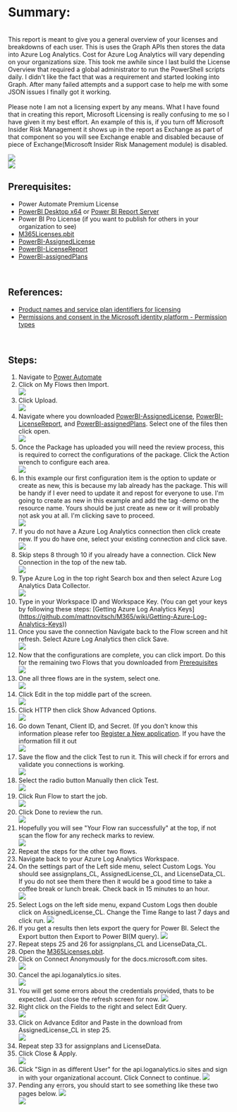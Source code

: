 # Summary:
<BR>
This report is meant to give you a general overview of your licenses and breakdowns of each user. This is uses the Graph APIs then stores the data into Azure Log Analytics. Cost for Azure Log Analytics will vary depending on your organizations size. This took me awhile since I last build the License Overview that required a global administrator to run the PowerShell scripts daily. I didn't like the fact that was a requirement and started looking into Graph. After many failed attempts and a support case to help me with some JSON issues I finally got it working.<BR>
<BR> Please note I am not a licensing expert by any means. What I have found that in creating this report, Microsoft Licensing is really confusing to me so I have given it my best effort. An example of this is, if you turn off Microsoft Insider Risk Management it shows up in the report as Exchange as part of that component so you will see Exchange enable and disabled because of piece of Exchange(Microsoft Insider Risk Management module) is disabled.

![](https://github.com/mattnovitsch/M365/blob/main/M365License/M365L30.jpg)<BR>
![](https://github.com/mattnovitsch/M365/blob/main/M365License/M365L31.jpg)

## Prerequisites: <br>

* Power Automate Premium License
* [PowerBI Desktop x64](https://www.microsoft.com/en-us/download/details.aspx?id=58494) or [Power BI Report Server](https://powerbi.microsoft.com/en-us/report-server/)
* Power BI Pro License (if you want to publish for others in your organization to see)
* [M365Licenses.pbit](https://github.com/mattnovitsch/M365/blob/main/M365License/M365Licenses.pbit)
* [PowerBI-AssignedLicense](https://github.com/mattnovitsch/M365/blob/main/PowerBI-AssignedLicense_20211011134926.zip)
* [PowerBI-LicenseReport](https://github.com/mattnovitsch/M365/blob/main/PowerBI-LicenseReport_20211011135031.zip)
* [PowerBI-assignedPlans](https://github.com/mattnovitsch/M365/blob/main/PowerBI-assignedPlans_20211011135001.zip)
<BR>

## References:

* [Product names and service plan identifiers for licensing](https://docs.microsoft.com/en-us/azure/active-directory/enterprise-users/licensing-service-plan-reference)
* [Permissions and consent in the Microsoft identity platform - Permission types](https://docs.microsoft.com/en-us/azure/active-directory/develop/v2-permissions-and-consent?WT.mc_id=Portal-Microsoft_AAD_RegisteredApps#permission-types)
<BR>

## Steps: <BR>

1. Navigate to [Power Automate](https://flow.microsoft.com)
2. Click on My Flows then Import. <BR>
![](https://github.com/mattnovitsch/M365/blob/main/M365License/M365L1.jpg)
3. Click Upload. <BR>
![](https://github.com/mattnovitsch/M365/blob/main/M365License/M365L2.jpg)
4. Navigate where you downloaded [PowerBI-AssignedLicense](https://github.com/mattnovitsch/M365/blob/main/PowerBI-AssignedLicense_20211009122143.zip),  [PowerBI-LicenseReport](https://github.com/mattnovitsch/M365/blob/main/PowerBI-LicenseReport_20211009122547.zip), and [PowerBI-assignedPlans](https://github.com/mattnovitsch/M365/blob/main/PowerBI-assignedPlans_20211009121621.zip). Select one of the files then click open. <BR>
![](https://github.com/mattnovitsch/M365/blob/main/M365License/M365L3.jpg)
5. Once the Package has uploaded you will need the review process, this is required to correct the configurations of the package. Click the Action wrench to configure each area.<BR>
![](https://github.com/mattnovitsch/M365/blob/main/M365License/M365L4.jpg)
6. In this example our first configuration item is the option to update or create as new, this is because my lab already has the package. This will be handy if I ever need to update it and repost for everyone to use. I'm going to create as new in this example and add the tag -demo on the resource name. Yours should be just create as new or it will probably not ask you at all. I'm clicking save to proceed.  <BR>
![](https://github.com/mattnovitsch/M365/blob/main/M365License/M365L5.jpg)
7. If you do not have a Azure Log Analytics connection then click create new. If you do have one, select your existing connection and click save.  <BR>
![](https://github.com/mattnovitsch/M365/blob/main/M365License/M365L6.jpg)
8. Skip steps 8 through 10 if you already have a connection. Click New Connection in the top of the new tab. <BR>
![](https://github.com/mattnovitsch/M365/blob/main/M365License/M365L7.jpg)
9. Type Azure Log in the top right Search box and then select Azure Log Analytics Data Collector. <BR>
![](https://github.com/mattnovitsch/M365/blob/main/M365License/M365L8.jpg)
10. Type in your Workspace ID and Workspace Key. (You can get your keys by following these steps: [Getting Azure Log Analytics Keys] <BR>(https://github.com/mattnovitsch/M365/wiki/Getting-Azure-Log-Analytics-Keys))
11. Once you save the connection Navigate back to the Flow screen and hit refresh. Select Azure Log Analytics then click Save. <BR>
![](https://github.com/mattnovitsch/M365/blob/main/M365License/M365L9.jpg)
12. Now that the configurations are complete, you can click import. Do this for the remaining two Flows that you downloaded from [Prerequisites](https://github.com/mattnovitsch/M365/wiki/M365-Licensing-Overview---In-Progress/_edit#prerequisites-) <BR>
![](https://github.com/mattnovitsch/M365/blob/main/M365License/M365L10.jpg)
13. One all three flows are in the system, select one.  <BR>
![](https://github.com/mattnovitsch/M365/blob/main/M365License/M365L11.jpg)
14. Click Edit in the top middle part of the screen. <BR>
![](https://github.com/mattnovitsch/M365/blob/main/M365License/M365L12.jpg)
15. Click HTTP then click Show Advanced Options. <BR>
![](https://github.com/mattnovitsch/M365/blob/main/M365License/M365L13.jpg)
16. Go down Tenant, Client ID, and Secret. (If you don't know this information please refer too [Register a New application](https://github.com/mattnovitsch/M365/wiki/Register-a-New-application). If you have the information fill it out <BR>
![](https://github.com/mattnovitsch/M365/blob/main/M365License/M365L14.jpg)
17. Save the flow and the click Test to run it. This will check if for errors and validate you connections is working. <BR>
![](https://github.com/mattnovitsch/M365/blob/main/M365License/M365L15.jpg)
18. Select the radio button Manually then click Test. <BR>
![](https://github.com/mattnovitsch/M365/blob/main/M365License/M365L16.jpg)
19. Click Run Flow to start the job.  <BR>
![](https://github.com/mattnovitsch/M365/blob/main/M365License/M365L17.jpg)
20. Click Done to review the run. <BR>
![](https://github.com/mattnovitsch/M365/blob/main/M365License/M365L18.jpg)
21. Hopefully you will see "Your Flow ran successfully" at the top, if not scan the flow for any recheck marks to review. <BR>
![](https://github.com/mattnovitsch/M365/blob/main/M365License/M365L19.jpg)
22. Repeat the steps for the other two flows. <br>
23. Navigate back to your Azure Log Analytics Workspace. <br>
24. On the settings part of the Left side menu, select Custom Logs. You should see assignplans_CL, AssignedLicense_CL, and LicenseData_CL. If you do not see them there then it would be a good time to take a coffee break or lunch break. Check back in 15 minutes to an hour. <br>
![](https://github.com/mattnovitsch/M365/blob/main/M365License/M365L20.jpg)
25. Select Logs on the left side menu, expand Custom Logs then double click on AssignedLicense_CL. Change the Time Range to last 7 days and click run.
![](https://github.com/mattnovitsch/M365/blob/main/M365License/M365L21.jpg)
26. If you get a results then lets export the query for Power BI. Select the Export button then Export to Power BI(M query).
![](https://github.com/mattnovitsch/M365/blob/main/M365License/M365L22.jpg)
27. Repeat steps 25 and 26 for assignplans_CL and LicenseData_CL.<BR>
28. Open the [M365Licenses.pbit](https://github.com/mattnovitsch/M365/blob/main/M365License/M365Licenses.pbit). <BR>
29. Click on Connect Anonymously for the docs.microsoft.com sites.<BR>
![](https://github.com/mattnovitsch/M365/blob/main/M365License/M365L23.jpg)
30. Cancel the api.loganalytics.io sites. <BR>
![](https://github.com/mattnovitsch/M365/blob/main/M365License/M365L24.jpg)
31. You will get some errors about the credentials provided, thats to be expected. Just close the refresh screen for now.
![](https://github.com/mattnovitsch/M365/blob/main/M365License/M365L25.jpg)
32. Right click on the Fields to the right and select Edit Query. <BR>
![](https://github.com/mattnovitsch/M365/blob/main/M365License/M365L26.jpg)
33. Click on Advance Editor and Paste in the download from AssignedLicense_CL in step 25. <BR>
![](https://github.com/mattnovitsch/M365/blob/main/M365License/M365L27.jpg)
34. Repeat step 33 for assignplans and LicenseData.<BR>
35. Click Close & Apply. <BR>
![](https://github.com/mattnovitsch/M365/blob/main/M365License/M365L28.jpg)
36. Click "Sign in as different User" for the api.loganalytics.io sites and sign in with your organizational account. Click Connect to continue.
![](https://github.com/mattnovitsch/M365/blob/main/M365License/M365L29.jpg)
37. Pending any errors, you should start to see something like these two pages below.
![](https://github.com/mattnovitsch/M365/blob/main/M365License/M365L30.jpg)<BR>
![](https://github.com/mattnovitsch/M365/blob/main/M365License/M365L31.jpg)
